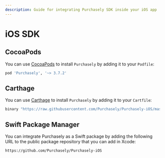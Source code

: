 ```yaml
---
description: Guide for integrating Purchasely SDK inside your iOS app
---
```


# iOS SDK

## **CocoaPods**

You can use [CocoaPods](https://cocoapods.org/) to install `Purchasely` by adding it to your `Podfile`:

```bash
pod 'Purchasely', '~> 3.7.2'
```

## **Carthage**

You can use [Carthage](https://github.com/Carthage/Carthage) to install `Purchasely` by adding it to your `Cartfile`:

```bash
binary "https://raw.githubusercontent.com/Purchasely/Purchasely-iOS/master/Purchasely.json"
```

## Swift Package Manager

You can integrate Purchasely as a Swift package by adding the following URL to the public package repository that you can add in Xcode:

```
https://github.com/Purchasely/Purchasely-iOS
```

